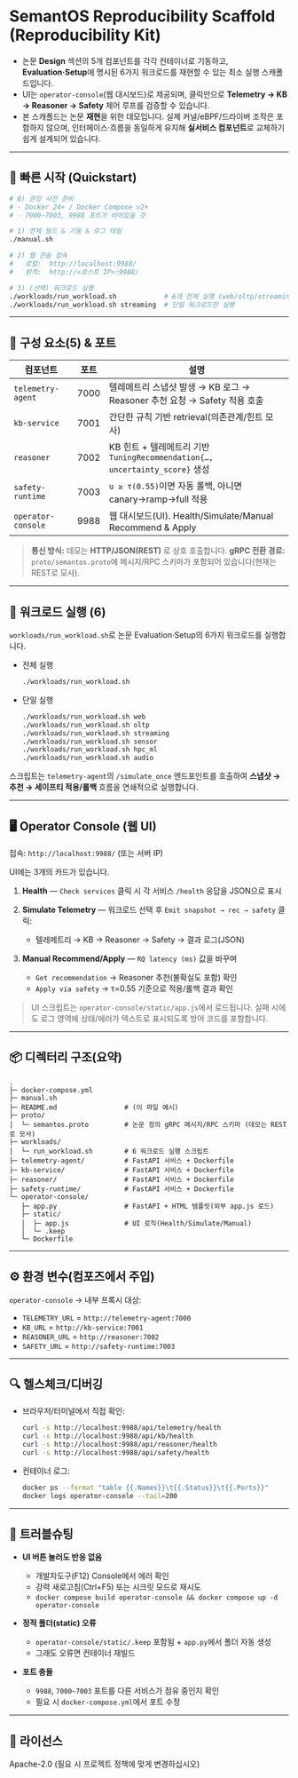 # SemantOS Reproducibility Scaffold (Reproducibility Kit)

 * 논문 **Design** 섹션의 5개 컴포넌트를 각각 컨테이너로 기동하고, **Evaluation·Setup**에 명시된 6가지 워크로드를 재현할 수 있는 최소 실행 스캐폴드입니다.
 * UI는 `operator-console`(웹 대시보드)로 제공되며, 클릭만으로 **Telemetry → KB → Reasoner → Safety** 제어 루프를 검증할 수 있습니다.
 * 본 스캐폴드는 논문 **재현**을 위한 데모입니다. 실제 커널/eBPF/드라이버 조작은 포함하지 않으며, 인터페이스·흐름을 동일하게 유지해 **실서비스 컴포넌트**로 교체하기 쉽게 설계되어 있습니다.

---

## 🔗 빠른 시작 (Quickstart)

```bash
# 0) 권장 사전 준비
# - Docker 24+ / Docker Compose v2+
# - 7000~7003, 9988 포트가 비어있을 것

# 1) 전체 빌드 & 기동 & 로그 테일
./manual.sh

# 2) 웹 콘솔 접속
#   로컬:  http://localhost:9988/
#   원격:  http://<호스트 IP>:9988/

# 3) (선택) 워크로드 실행
./workloads/run_workload.sh            # 6개 전체 실행 (web/oltp/streaming/sensor/hpc_ml/audio)
./workloads/run_workload.sh streaming  # 단일 워크로드만 실행
```

---

## 🧱 구성 요소(5) & 포트

| 컴포넌트               | 포트   | 설명                                                               |
| ------------------ | ---- | ---------------------------------------------------------------- |
| `telemetry-agent`  | 7000 | 텔레메트리 스냅샷 발생 → KB 로그 → Reasoner 추천 요청 → Safety 적용 호출             |
| `kb-service`       | 7001 | 간단한 규칙 기반 retrieval(의존관계/힌트 모사)                                  |
| `reasoner`         | 7002 | KB 힌트 + 텔레메트리 기반 `TuningRecommendation{…, uncertainty_score}` 생성 |
| `safety-runtime`   | 7003 | `u ≥ τ(0.55)`이면 자동 롤백, 아니면 canary→ramp→full 적용                   |
| `operator-console` | 9988 | 웹 대시보드(UI). Health/Simulate/Manual Recommend & Apply             |

> **통신 방식:** 데모는 **HTTP/JSON(REST)** 로 상호 호출합니다.
> **gRPC 전환 경로:** `proto/semantos.proto`에 메시지/RPC 스키마가 포함되어 있습니다(현재는 REST로 모사).

---

## 🧪 워크로드 실행 (6)

`workloads/run_workload.sh`로 논문 Evaluation·Setup의 6가지 워크로드를 실행합니다.

* 전체 실행

  ```bash
  ./workloads/run_workload.sh
  ```
* 단일 실행

  ```bash
  ./workloads/run_workload.sh web
  ./workloads/run_workload.sh oltp
  ./workloads/run_workload.sh streaming
  ./workloads/run_workload.sh sensor
  ./workloads/run_workload.sh hpc_ml
  ./workloads/run_workload.sh audio
  ```

스크립트는 `telemetry-agent`의 `/simulate_once` 엔드포인트를 호출하여 **스냅샷 → 추천 → 세이프티 적용/롤백** 흐름을 연쇄적으로 실행합니다.

---

## 🖥️ Operator Console (웹 UI)

접속: `http://localhost:9988/` (또는 서버 IP)

UI에는 3개의 카드가 있습니다.

1. **Health** — `Check services` 클릭 시 각 서비스 `/health` 응답을 JSON으로 표시
2. **Simulate Telemetry** — 워크로드 선택 후 `Emit snapshot → rec → safety` 클릭:

   * 텔레메트리 → KB → Reasoner → Safety → 결과 로그(JSON)
3. **Manual Recommend/Apply** — `RQ latency (ms)` 값을 바꾸며

   * `Get recommendation` → Reasoner 추천(불확실도 포함) 확인
   * `Apply via safety` → τ=0.55 기준으로 적용/롤백 결과 확인

> UI 스크립트는 `operator-console/static/app.js`에서 로드됩니다.
> 실패 시에도 로그 영역에 상태/에러가 텍스트로 표시되도록 방어 코드를 포함합니다.

---

## 📦 디렉터리 구조(요약)

```
.
├─ docker-compose.yml
├─ manual.sh
├─ README.md                 # (이 파일 예시)
├─ proto/
│  └─ semantos.proto         # 논문 정의 gRPC 메시지/RPC 스키마 (데모는 REST로 모사)
├─ workloads/
│  └─ run_workload.sh        # 6 워크로드 실행 스크립트
├─ telemetry-agent/          # FastAPI 서비스 + Dockerfile
├─ kb-service/               # FastAPI 서비스 + Dockerfile
├─ reasoner/                 # FastAPI 서비스 + Dockerfile
├─ safety-runtime/           # FastAPI 서비스 + Dockerfile
└─ operator-console/
   ├─ app.py                 # FastAPI + HTML 템플릿(외부 app.js 로드)
   ├─ static/
   │  ├─ app.js              # UI 로직(Health/Simulate/Manual)
   │  └─ .keep
   └─ Dockerfile
```

---

## ⚙️ 환경 변수(컴포즈에서 주입)

`operator-console` → 내부 프록시 대상:

* `TELEMETRY_URL` = `http://telemetry-agent:7000`
* `KB_URL`        = `http://kb-service:7001`
* `REASONER_URL`  = `http://reasoner:7002`
* `SAFETY_URL`    = `http://safety-runtime:7003`

---

## 🔍 헬스체크/디버깅

* 브라우저/터미널에서 직접 확인:

  ```bash
  curl -s http://localhost:9988/api/telemetry/health
  curl -s http://localhost:9988/api/kb/health
  curl -s http://localhost:9988/api/reasoner/health
  curl -s http://localhost:9988/api/safety/health
  ```
* 컨테이너 로그:

  ```bash
  docker ps --format "table {{.Names}}\t{{.Status}}\t{{.Ports}}"
  docker logs operator-console --tail=200
  ```

---

## 🧯 트러블슈팅

* **UI 버튼 눌러도 반응 없음**

  * 개발자도구(F12) Console에서 에러 확인
  * 강력 새로고침(Ctrl+F5) 또는 시크릿 모드로 재시도
  * `docker compose build operator-console && docker compose up -d operator-console`

* **정적 폴더(static) 오류**

  * `operator-console/static/.keep` 포함됨 + `app.py`에서 폴더 자동 생성
  * 그래도 오류면 컨테이너 재빌드

* **포트 충돌**

  * `9988`, `7000~7003` 포트를 다른 서비스가 점유 중인지 확인
  * 필요 시 `docker-compose.yml`에서 포트 수정

---

## 📄 라이선스

Apache-2.0 (필요 시 프로젝트 정책에 맞게 변경하십시오)

